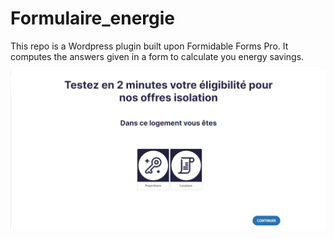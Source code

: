 # Formulaire_energie

This repo is a Wordpress plugin built upon  Formidable Forms Pro.
It computes the answers given in a form to calculate you energy savings.

![Screenshot](Pictures/Form.png)
